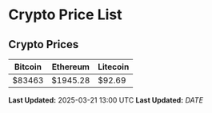 # Crypto Price List

## Crypto Prices
| Bitcoin | Ethereum | Litecoin |
| ------- | -------- | -------- |
| $83463 | $1945.28 | $92.69 |
**Last Updated:** 2025-03-21 13:00 UTC
**Last Updated:** $DATE$
